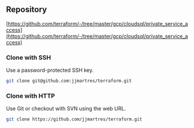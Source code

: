 ## Repository

[https://github.com/terraform/-/tree/master/gcp/cloudsql/private_service_access](https://github.com/terraform/-/tree/master/gcp/cloudsql/private_service_access)

### Clone with SSH
Use a password-protected SSH key.
```bash
git clone git@github.com:jjmartres/terraform.git
```

###  Clone with HTTP
Use Git or checkout with SVN using the web URL.
```bash
git clone https://github.com/jjmartres/terraform.git
```